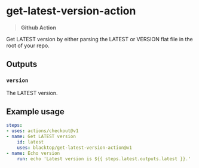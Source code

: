 # get-latest-version-action

> **Github Action**

Get LATEST version by either parsing the LATEST or VERSION flat file in the root of your repo.

## Outputs

### `version`

The LATEST version.

## Example usage

```yaml
steps:
- uses: actions/checkout@v1
- name: Get LATEST version
    id: latest
    uses: blacktop/get-latest-version-action@v1
- name: Echo version
    run: echo 'Latest version is ${{ steps.latest.outputs.latest }}.'
```
